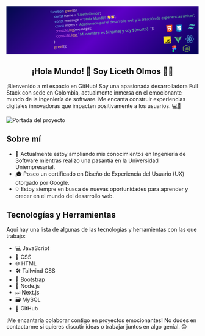 <div align="center">
  <img src="function greet() {.png" alt="Portada del proyecto" >
</div>
<h2 align="center"> ¡Hola Mundo! 👋 Soy Liceth Olmos 👨‍💻 </h2>

¡Bienvenido a mi espacio en GitHub! Soy una apasionada desarrolladora Full Stack con sede en Colombia, actualmente inmersa en el emocionante mundo de la ingeniería de software. Me encanta construir experiencias digitales innovadoras que impacten positivamente a los usuarios. 💻🌟

 <img src="https://img.shields.io/badge/LinkedIn-0A66C2.svg?style=for-the-badge&logo=LinkedIn&logoColor=white" alt="Portada del proyecto" >






## Sobre mí

- 🚀 Actualmente estoy ampliando mis conocimientos en Ingeniería de Software mientras realizo una pasantía en la Universidad Uniempresarial.
- 🎓 Poseo un certificado en Diseño de Experiencia del Usuario (UX) otorgado por Google.
- 💡 Estoy siempre en busca de nuevas oportunidades para aprender y crecer en el mundo del desarrollo web.

## Tecnologías y Herramientas

Aquí hay una lista de algunas de las tecnologías y herramientas con las que trabajo:

- 💻 JavaScript
- 🎨 CSS
- 🌐 HTML
- 🛠 Tailwind CSS
- 🔧 Bootstrap
- 🚀 Node.js
- ⏭ Next.js
- 🗃 MySQL
- 🐙 GitHub

¡Me encantaría colaborar contigo en proyectos emocionantes! No dudes en contactarme si quieres discutir ideas o trabajar juntos en algo genial. 😊

